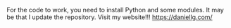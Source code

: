 For the code to work, you need to install Python and some modules. It may be that I update the repository. 
Visit my website!!! https://daniellg.com/ 
